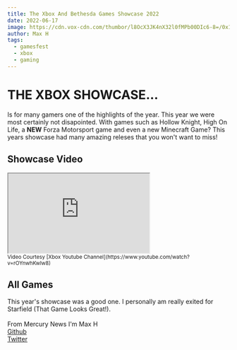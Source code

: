 ```yaml
---
title: The Xbox And Bethesda Games Showcase 2022
date: 2022-06-17
image: https://cdn.vox-cdn.com/thumbor/l8OcX3JK4nX32l0fMPb00DIc6-8=/0x170:2040x1190/fit-in/1200x600/cdn.vox-cdn.com/uploads/chorus_asset/file/16309942/acastro_190530_1777_xbox_0003.0.jpg
author: Max H
tags:
  - gamesfest
  - xbox
  - gaming
---
```


# THE XBOX SHOWCASE...
Is for many gamers one of the highlights of the year. This year we were most certainly not disapointed. With games such as Hollow Knight, High On Life, a <strong>NEW</strong> Forza Motorsport game and even a new Minecraft Game? This years showcase had many amazing releses that you won't want to miss!
## Showcase Video
<iframe src="https://onedrive.live.com/embed?cid=AE2C9DE053B59FAC&resid=AE2C9DE053B59FAC%21240636&authkey=ALr-ENL6FFKIAcY" width="320" height="180"></iframe>
<br>
<small>Video Courtesy [Xbox Youtube Channel](https://www.youtube.com/watch?v=rOYnwhKwlw8)</small>

## All Games
This year's showcase was a good one. I personally am really exited for Starfield (That Game Looks Great!).
<br>
<br>
From Mercury News I'm Max H
<br>
[Github](https://github.com/maxherelovescode) <br>
[Twitter](https://twitter.com/itsmax_h)
